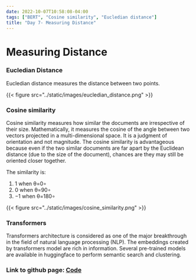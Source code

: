 ```yaml
---
date: 2022-10-07T10:58:08-04:00
tags: ["BERT", "Cosine similarity", "Eucledian distance"]
title: "Day 7- Measuring Distance"
---
```


# Measuring Distance

### Eucledian Distance
Eucledian distance measures the distance between two points.

{{< figure src="../static/images/eucledian_distance.png" >}}


### Cosine similarity

Cosine similarity measures how similar the documents are irrespective of their size. Mathematically, it measures the cosine of the angle between two vectors projected in a multi-dimensional space.  It is a judgment of orientation and not magnitude. The cosine similarity is advantageous because even if the two similar documents are far apart by the Euclidean distance (due to the size of the document), chances are they may still be oriented closer together.

The similarity is:

1) 1 when θ=0∘
2) 0 when θ=90∘
3) −1 when θ=180∘

{{< figure src="../static/images/cosine_similarity.png" >}}


### Transformers

Transformers architecture is considered as one of the major breakthrough in the field of natural language processing (NLP). The embeddings created by transformers model are rich in information. Several pre-trained models are available in huggingface to perform semantic search and clustering.



### Link to github page: [Code](https://github.com/shikshya1/30_days_of_ml/tree/main/Day-7%20(Measuring%20Distance))

